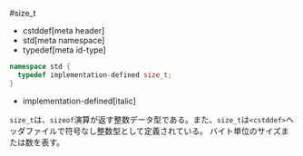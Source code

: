 #size_t
* cstddef[meta header]
* std[meta namespace]
* typedef[meta id-type]

```cpp
namespace std {
  typedef implementation-defined size_t;
}
```
* implementation-defined[italic]

`size_t`は、`sizeof`演算が返す整数データ型である。また、`size_t`は`<cstddef>`ヘッダファイルで符号なし整数型として定義されている。
バイト単位のサイズまたは数を表す。

